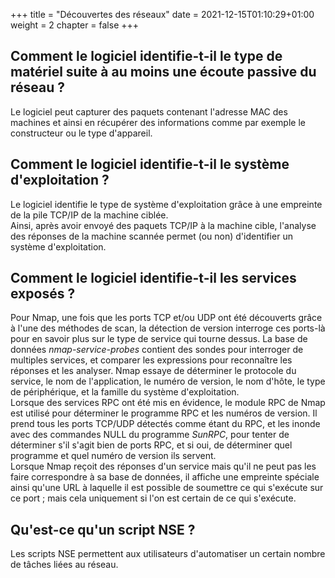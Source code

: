 +++
title = "Découvertes des réseaux"
date = 2021-12-15T01:10:29+01:00
weight = 2
chapter = false
+++


## Comment le logiciel identifie-t-il le type de matériel suite à au moins une écoute passive du réseau ? 

Le logiciel peut capturer des paquets contenant l'adresse MAC des
machines et ainsi en récupérer des informations comme par exemple le
constructeur ou le type d'appareil.

## Comment le logiciel identifie-t-il le système d'exploitation ?

Le logiciel identifie le type de système d'exploitation grâce à une
empreinte de la pile TCP/IP de la machine ciblée.\
Ainsi, après avoir envoyé des paquets TCP/IP à la machine cible,
l'analyse des réponses de la machine scannée permet (ou non)
d'identifier un système d'exploitation.

## Comment le logiciel identifie-t-il les services exposés ?

Pour Nmap, une fois que les ports TCP et/ou UDP ont été découverts grâce
à l'une des méthodes de scan, la détection de version interroge ces
ports-là pour en savoir plus sur le type de service qui tourne dessus.
La base de données *nmap-service-probes* contient des sondes pour
interroger de multiples services, et comparer les expressions pour
reconnaître les réponses et les analyser. Nmap essaye de déterminer le
protocole du service, le nom de l'application, le numéro de version, le
nom d'hôte, le type de périphérique, et la famille du système
d'exploitation.\
Lorsque des services RPC ont été mis en évidence, le module RPC de Nmap
est utilisé pour déterminer le programme RPC et les numéros de version.
Il prend tous les ports TCP/UDP détectés comme étant du RPC, et les
inonde avec des commandes NULL du programme *SunRPC*, pour tenter de
déterminer s'il s'agit bien de ports RPC, et si oui, de déterminer quel
programme et quel numéro de version ils servent.\
Lorsque Nmap reçoit des réponses d'un service mais qu'il ne peut pas les
faire correspondre à sa base de données, il affiche une empreinte
spéciale ainsi qu'une URL à laquelle il est possible de soumettre ce qui
s'exécute sur ce port ; mais cela uniquement si l'on est certain de ce
qui s'exécute.

## Qu'est-ce qu'un script NSE ?

Les scripts NSE permettent aux utilisateurs d'automatiser un certain
nombre de tâches liées au réseau.
